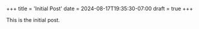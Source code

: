 +++
title = 'Initial Post'
date = 2024-08-17T19:35:30-07:00
draft = true
+++

This is the initial post.
